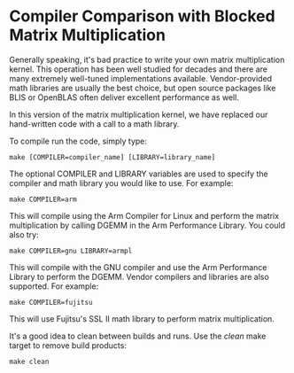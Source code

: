 Compiler Comparison with Blocked Matrix Multiplication
======================================================

Generally speaking, it's bad practice to write your own matrix multiplication
kernel.  This operation has been well studied for decades and there are many
extremely well-tuned implementations available.  Vendor-provided math libraries
are usually the best choice, but open source packages like BLIS or OpenBLAS
often deliver excellent performance as well.

In this version of the matrix multiplication kernel, we have replaced our
hand-written code with a call to a math library.

To compile run the code, simply type:

`make [COMPILER=compiler_name] [LIBRARY=library_name]`

The optional COMPILER and LIBRARY variables are used to specify the compiler
and math library you would like to use.  For example:

`make COMPILER=arm`

This will compile using the Arm Compiler for Linux and perform the matrix
multiplication by calling DGEMM in the Arm Performance Library. You could
also try:

`make COMPILER=gnu LIBRARY=armpl`

This will compile with the GNU compiler and use the Arm Performance Library
to perform the DGEMM.  Vendor compilers and libraries are also supported.
For example:

`make COMPILER=fujitsu`

This will use Fujitsu's SSL II math library to perform matrix multiplication.

It's a good idea to clean between builds and runs.  Use the _clean_ make target
to remove build products:

`make clean`



